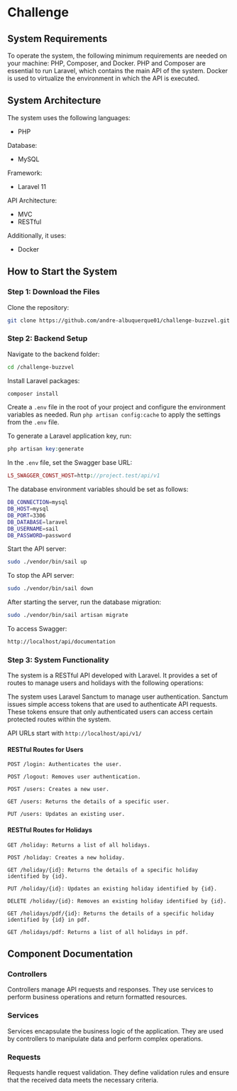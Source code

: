 # Challenge

## System Requirements

To operate the system, the following minimum requirements are needed on your machine: PHP, Composer, and Docker. PHP and Composer are essential to run Laravel, which contains the main API of the system. Docker is used to virtualize the environment in which the API is executed.

## System Architecture

The system uses the following languages:

- PHP

Database:

- MySQL

Framework:

- Laravel 11

API Architecture:

- MVC
- RESTful

Additionally, it uses:

- Docker

## How to Start the System

### Step 1: Download the Files

Clone the repository:

```bash
git clone https://github.com/andre-albuquerque01/challenge-buzzvel.git
```

### Step 2: Backend Setup

Navigate to the backend folder:

```bash
cd /challenge-buzzvel
```

Install Laravel packages:

```php
composer install
```

Create a `.env` file in the root of your project and configure the environment variables as needed. Run `php artisan config:cache` to apply the settings from the `.env` file.


To generate a Laravel application key, run:

```php
php artisan key:generate
```

In the `.env` file, set the Swagger base URL:

```php
L5_SWAGGER_CONST_HOST=http://project.test/api/v1
```

The database environment variables should be set as follows:

```bash
DB_CONNECTION=mysql
DB_HOST=mysql
DB_PORT=3306
DB_DATABASE=laravel
DB_USERNAME=sail
DB_PASSWORD=password
```

Start the API server:

```bash
sudo ./vendor/bin/sail up
```

To stop the API server:

```bash
sudo ./vendor/bin/sail down
```

After starting the server, run the database migration:

```bash
sudo ./vendor/bin/sail artisan migrate
```

To access Swagger:

```bash
http://localhost/api/documentation
```


### Step 3: System Functionality

The system is a RESTful API developed with Laravel. It provides a set of routes to manage users and holidays with the following operations:

The system uses Laravel Sanctum to manage user authentication. Sanctum issues simple access tokens that are used to authenticate API requests. These tokens ensure that only authenticated users can access certain protected routes within the system.

API URLs start with `http://localhost/api/v1/`

#### RESTful Routes for Users

`
POST /login: Authenticates the user.
`

`
POST /logout: Removes user authentication.
`

`
POST /users: Creates a new user.
`

`
GET /users: Returns the details of a specific user.
`

`
PUT /users: Updates an existing user.
`

#### RESTful Routes for Holidays

`
GET /holiday: Returns a list of all holidays.
`

`
POST /holiday: Creates a new holiday.
`

`
GET /holiday/{id}: Returns the details of a specific holiday identified by {id}.
`

`
PUT /holiday/{id}: Updates an existing holiday identified by {id}.
`

`
DELETE /holiday/{id}: Removes an existing holiday identified by {id}.
`

`
GET /holidays/pdf/{id}: Returns the details of a specific holiday identified by {id} in pdf.
`

`
GET /holidays/pdf: Returns a list of all holidays in pdf.
`

## Component Documentation

### Controllers

Controllers manage API requests and responses. They use services to perform business operations and return formatted resources.

### Services

Services encapsulate the business logic of the application. They are used by controllers to manipulate data and perform complex operations.

### Requests

Requests handle request validation. They define validation rules and ensure that the received data meets the necessary criteria.
